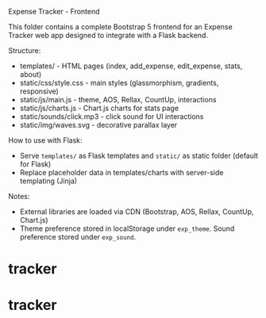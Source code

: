 Expense Tracker - Frontend

This folder contains a complete Bootstrap 5 frontend for an Expense Tracker web app designed to integrate with a Flask backend.

Structure:
- templates/ - HTML pages (index, add_expense, edit_expense, stats, about)
- static/css/style.css - main styles (glassmorphism, gradients, responsive)
- static/js/main.js - theme, AOS, Rellax, CountUp, interactions
- static/js/charts.js - Chart.js charts for stats page
- static/sounds/click.mp3 - click sound for UI interactions
- static/img/waves.svg - decorative parallax layer

How to use with Flask:
- Serve `templates/` as Flask templates and `static/` as static folder (default for Flask)
- Replace placeholder data in templates/charts with server-side templating (Jinja)

Notes:
- External libraries are loaded via CDN (Bootstrap, AOS, Rellax, CountUp, Chart.js)
- Theme preference stored in localStorage under `exp_theme`. Sound preference stored under `exp_sound`.

# tracker
# tracker
